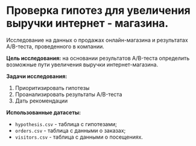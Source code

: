 # Проверка гипотез для увеличения выручки интернет - магазина.

Исследование на данных о продажах онлайн-магазина и результатах A/B-теста, проведенного в компании.  

**Цель исследования:** на основании результатов A/B-теста определить возможные пути увеличения выручки интернет-магазина.

**Задачи исследования:**
1. Приоритизировать гипотезы
2. Проанализировать результаты A/B-теста
3. Дать рекомендации
   
**Использованные датасеты:**
- `hypothesis.csv` - таблица с гипотезами;
- `orders.csv` - таблица с данными о заказах;
- `visitors.csv` - таблица с данными о посещениях.
